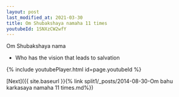 ```yaml
---
layout: post
last_modified_at: 2021-03-30
title: Om Shubakshaya namaha 11 times
youtubeId: 1SNXzCW2wfY
---
```

 
 
Om Shubakshaya nama 
 
 -  Who has the vision that leads to salvation 
 
  
 
  
 
 
 
 
 
 


{% include youtubePlayer.html id=page.youtubeId %}
 
[Next]({{ site.baseurl }}{% link  split1/_posts/2014-08-30-Om bahu karkasaya namaha 11 times.md%})
 
